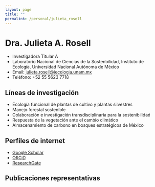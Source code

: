 ```yaml
---
layout: page
title: ""
permalink: /personal/julieta_rosell
---
```


# Dra. Julieta A. Rosell

- Investigadora Titular A 
- Laboratorio Nacional de Ciencias de la Sostenbilidad, Instituto de Ecología,
Universidad Nacional Autónoma de México
- Email: julieta.rosell@iecologia.unam.mx
- Teléfono: +52 55 5623 7718

## Líneas de investigación
- Ecología funcional de plantas de cultivo y plantas silvestres
- Manejo forestal sostenible
- Colaboración e investigación transdisciplinaria para la sostenibilidad
- Respuesta de la vegetación ante el cambio climático
- Almacenamiento de carbono en bosques estratégicos de México

## Perfiles de internet
- [Google Scholar](https://scholar.google.com/citations?user=BunIRaAAAAAJ)
- [ORCiD](http://orcid.org/0000-0001-5741-8027)
- [ResearchGate](https://www.researchgate.net/profile/Julieta_Rosell)

## Publicaciones representativas

